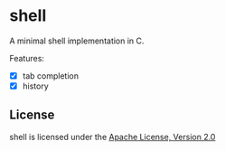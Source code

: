 # shell

A minimal shell implementation in C.

Features:
- [X] tab completion
- [X] history

## License

shell is licensed under the
[Apache License, Version 2.0](https://raw.github.com/aelgru/shell/master/LICENSE.txt)


